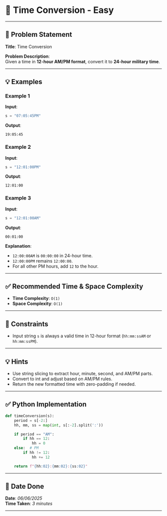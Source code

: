 # 🧮 Time Conversion - Easy

---

## 📌 Problem Statement

**Title**: Time Conversion

**Problem Description**:  
Given a time in **12-hour AM/PM format**, convert it to **24-hour military time**.

---

## 💡 Examples

### Example 1  
**Input**:
```python
s = "07:05:45PM"
```

**Output**:
```text
19:05:45
```

### Example 2  
**Input**:
```python
s = "12:01:00PM"
```

**Output**:
```text
12:01:00
```

### Example 3  
**Input**:
```python
s = "12:01:00AM"
```

**Output**:
```text
00:01:00
```

**Explanation**:
- `12:00:00AM` is `00:00:00` in 24-hour time.  
- `12:00:00PM` remains `12:00:00`.  
- For all other PM hours, add `12` to the hour.

---

## ✅ Recommended Time & Space Complexity

- **Time Complexity**: `O(1)`  
- **Space Complexity**: `O(1)`

---

## 📎 Constraints

- Input string `s` is always a valid time in 12-hour format (`hh:mm:ssAM` or `hh:mm:ssPM`).

---

## 💡 Hints

- Use string slicing to extract hour, minute, second, and AM/PM parts.
- Convert to int and adjust based on AM/PM rules.
- Return the new formatted time with zero-padding if needed.

---

## ✅ Python Implementation

```python
def timeConversion(s):
    period = s[-2:]
    hh, mm, ss = map(int, s[:-2].split(':'))

    if period == "AM":
        if hh == 12:
            hh = 0
    else:  # PM
        if hh != 12:
            hh += 12

    return f"{hh:02}:{mm:02}:{ss:02}"
```

---

## 📅 Date Done

**Date**: *06/06/2025*  
**Time Taken**: *3 minutes*

---
